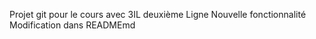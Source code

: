 Projet git pour le cours avec 3IL
deuxième Ligne 
Nouvelle fonctionnalité
Modification dans READMEmd

